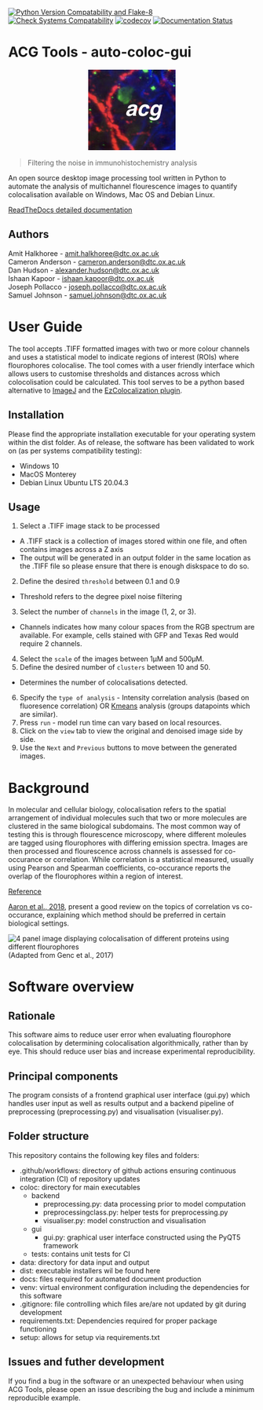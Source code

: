 [![Python Version Compatability and Flake-8](https://github.com/Software-Engineering-BBSRC-Group-6/auto-coloc-gui/actions/workflows/python-version.yml/badge.svg)](https://github.com/Software-Engineering-BBSRC-Group-6/auto-coloc-gui/actions/workflows/python-version.yml)
[![Check Systems Compatability](https://github.com/Software-Engineering-BBSRC-Group-6/auto-coloc-gui/actions/workflows/system-compatability.yml/badge.svg)](https://github.com/Software-Engineering-BBSRC-Group-6/auto-coloc-gui/actions/workflows/system-compatability.yml)
[![codecov](https://codecov.io/gh/Software-Engineering-BBSRC-Group-6/auto-coloc-gui/branch/main/graph/badge.svg?token=0jS0kYRsze)](https://codecov.io/gh/Software-Engineering-BBSRC-Group-6/auto-coloc-gui)
[![Documentation Status](https://readthedocs.org/projects/auto-coloc-gui/badge/?version=main)](https://auto-coloc-gui.readthedocs.io/en/main/?badge=main)

# ACG Tools - auto-coloc-gui

<p align="center">
  <img src="coloc/gui/acg_logo.png" alt="ACG Tools Logo"/>
</p>

> Filtering the noise in immunohistochemistry analysis

An open source desktop image processing tool written in Python to automate the analysis of multichannel flourescence images to quantify colocalisation available on Windows, Mac OS and Debian Linux.

[ReadTheDocs detailed documentation](https://auto-coloc-gui.readthedocs.io/en/main/)


## Authors

Amit Halkhoree - amit.halkhoree@dtc.ox.ac.uk \
Cameron Anderson - cameron.anderson@dtc.ox.ac.uk \
Dan Hudson - alexander.hudson@dtc.ox.ac.uk \
Ishaan Kapoor - ishaan.kapoor@dtc.ox.ac.uk \
Joseph Pollacco - joseph.pollacco@dtc.ox.ac.uk \
Samuel Johnson - samuel.johnson@dtc.ox.ac.uk
# User Guide
The tool accepts .TIFF formatted images with two or more colour channels and uses a statistical model to indicate regions of interest (ROIs) where flourophores colocalise. The tool comes with a user friendly interface which allows users to customise thresholds and distances across which colocolisation could be calculated. This tool serves to be a python based alternative to [ImageJ](https://imagej.nih.gov/ij/) and the [EzColocalization plugin](https://www.nature.com/articles/s41598-018-33592-8).

## Installation
Please find the appropriate installation executable for your operating system within the dist folder. As of release, the software has been validated to work on (as per systems compatibility testing):
* Windows 10
* MacOS Monterey 
* Debian Linux Ubuntu LTS 20.04.3
## Usage
1) Select a .TIFF image stack to be processed
- A .TIFF stack is a collection of images stored within one file, and often contains images across a Z axis
- The output will be generated in an output folder in the same location as the .TIFF file so please ensure that there is enough diskspace to do so.
2) Define the desired `threshold` between 0.1 and 0.9 
- Threshold refers to the degree pixel noise filtering
3) Select the number of `channels` in the image (1, 2, or 3).
- Channels indicates how many colour spaces from the RGB spectrum are available. For example, cells stained with GFP and Texas Red would require 2 channels. 
4) Select the `scale` of the images between 1μM and 500μM.
5) Define the desired number of `clusters` between 10 and 50.
- Determines the number of colocalisations detected.
6) Specify the `type of analysis` - Intensity correlation analysis (based on fluoresence correlation) OR [Kmeans](https://scikit-learn.org/stable/modules/generated/sklearn.cluster.KMeans.html) analysis (groups datapoints which are similar).
7) Press `run` - model run time can vary based on local resources.
8) Click on the `view` tab to view the original and denoised image side by side.
9) Use the `Next` and `Previous` buttons to move between the generated images.

# Background

In molecular and cellular biology, colocalisation refers to the spatial arrangement of individual molecules such that two or more molecules are clustered in the same biological subdomains. The most common way of testing this is through flourescence microscopy, where different moleules are tagged using flourophores with differing emission spectra. Images are then processed and flourescence across channels is assessed for co-occurance or correlation. While correlation is a statistical measured, usually using Pearson and Spearman coefficients, co-occurance reports the overlap of the flourophores within a region of interest. 

[Reference](https://en.wikipedia.org/wiki/Colocalization)

[Aaron et al., 2018](doi:10.1242/jcs.211847), present a good review on the topics of correlation vs co-occurance, explaining which method should be preferred in certain biological settings. 


![4 panel image displaying colocalisation of different proteins using different flourophores](https://iiif.elifesciences.org/lax/22904%2Felife-22904-fig4-v2.tif/full/1500,/0/default.jpg) 
(Adapted from Genc et al., 2017)

# Software overview

## Rationale
This software aims to reduce user error when evaluating flourophore colocalisation by determining colocalisation algorithmically, rather than by eye. This should reduce user bias and increase experimental reproducibility. 

## Principal components
The program consists of a frontend graphical user interface (gui.py) which handles user input as well as results output and a backend pipeline of preprocessing (preprocessing.py) and visualisation (visualiser.py).

## Folder structure
This repository contains the following key files and folders:
* .github/workflows: directory of github actions ensuring continuous integration (CI) of repository updates
* coloc: directory for main executables
    * backend
        * preprocessing.py: data processing prior to model computation
        * preprocessingclass.py: helper tests for preprocessing.py
        * visualiser.py: model construction and visualisation
    * gui
        * gui.py: graphical user interface constructed using the PyQT5 framework
    * tests: contains unit tests for CI
* data: directory for data input and output
* dist: executable installers wil be found here
* docs: files required for automated document production
* venv: virtual environment configuration including the dependencies for this software
* .gitignore: file controlling which files are/are not updated by git during development
* requirements.txt: Dependencies required for proper package functioning
* setup: allows for setup via requirements.txt


## Issues and futher development

If you find a bug in the software or an unexpected behaviour when using ACG Tools, please open an issue describing the bug and include a minimum reproducible example. 
